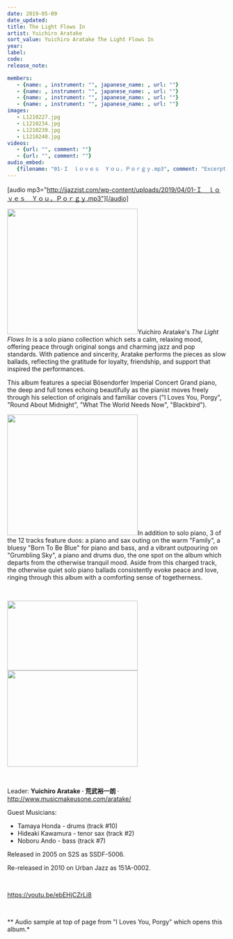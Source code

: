 ```yaml
---
date: 2019-05-09
date_updated: 
title: The Light Flows In
artist: Yuichiro Aratake
sort_value: Yuichiro Aratake The Light Flows In
year: 
label: 
code: 
release_note: 

members:
   - {name: , instrument: "", japanese_name: , url: ""}
   - {name: , instrument: "", japanese_name: , url: ""}
   - {name: , instrument: "", japanese_name: , url: ""}
   - {name: , instrument: "", japanese_name: , url: ""}
images: 
   - L1210227.jpg
   - L1210234.jpg
   - L1210239.jpg
   - L1210240.jpg
videos: 
   - {url: "", comment: ""}
   - {url: "", comment: ""}
audio_embed:
   {filename: "01-Ｉ　ｌｏｖｅｓ　Ｙｏｕ，Ｐｏｒｇｙ.mp3", comment: "Excerpt from \"I Loves You, Porgy\" which opens this album:"}
---
```

[audio mp3="http://jjazzist.com/wp-content/uploads/2019/04/01-Ｉ　ｌｏｖｅｓ　Ｙｏｕ，Ｐｏｒｇｙ.mp3"][/audio]

<a href="http://www.jjazzist.com/wp-content/uploads/2018/12/L1210227.jpg"><img class="size-medium wp-image-3515 alignright" src="http://www.jjazzist.com/wp-content/uploads/2018/12/L1210227-300x288.jpg" alt="" width="300" height="288" /></a>Yuichiro Aratake's *The Light Flows In* is a solo piano collection which sets a calm, relaxing mood, offering peace through original songs and charming jazz and pop standards. With patience and sincerity, Aratake performs the pieces as slow ballads, reflecting the gratitude for loyalty, friendship, and support that inspired the performances.

This album features a special Bösendorfer Imperial Concert Grand piano, the deep and full tones echoing beautifully as the pianist moves freely through his selection of originals and familiar covers ("I Loves You, Porgy", "Round About Midnight", "What The World Needs Now", "Blackbird").

<a href="http://www.jjazzist.com/wp-content/uploads/2018/12/L1210234.jpg"><img class="size-medium wp-image-3516 alignright" src="http://www.jjazzist.com/wp-content/uploads/2018/12/L1210234-300x277.jpg" alt="" width="300" height="277" /></a>In addition to solo piano, 3 of the 12 tracks feature duos: a piano and sax outing on the warm "Family", a bluesy "Born To Be Blue" for piano and bass, and a vibrant outpouring on "Grumbling Sky", a piano and drums duo, the one spot on the album which departs from the otherwise tranquil mood. Aside from this charged track, the otherwise quiet solo piano ballads consistently evoke peace and love, ringing through this album with a comforting sense of togetherness.

&nbsp;

<a href="http://www.jjazzist.com/wp-content/uploads/2018/12/L1210239.jpg"><img class="alignnone size-medium wp-image-3517" src="http://www.jjazzist.com/wp-content/uploads/2018/12/L1210239-300x160.jpg" alt="" width="300" height="160" /></a> <a href="http://www.jjazzist.com/wp-content/uploads/2018/12/L1210240.jpg"><img class="alignnone size-medium wp-image-3518" src="http://www.jjazzist.com/wp-content/uploads/2018/12/L1210240-300x221.jpg" alt="" width="300" height="221" /></a>

&nbsp;

Leader: <strong>Yuichiro Aratake · 荒武裕一朗</strong> · <a href="http://www.musicmakeusone.com/aratake/">http://www.musicmakeusone.com/aratake/</a>

Guest Musicians:
<ul>
 	<li>Tamaya Honda - drums (track #10)</li>
 	<li>Hideaki Kawamura - tenor sax (track #2)</li>
 	<li>Noboru Ando - bass (track #7)</li>
</ul>
Released in 2005 on S2S as SSDF-5006.

Re-released in 2010 on Urban Jazz as 151A-0002.

&nbsp;

https://youtu.be/ebEHjCZrLi8

&nbsp;

** Audio sample at top of page from "I Loves You, Porgy" which opens this album.*
